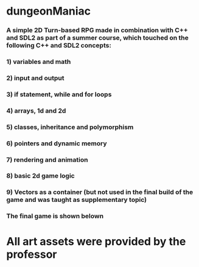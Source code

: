 # dungeonManiac

### A simple 2D Turn-based RPG made in combination with C++ and SDL2 as part of a summer course, which touched on the following C++ and SDL2 concepts: 

### 1) variables and math

### 2) input and output
  
### 3)  if statement, while and for loops
  
### 4) arrays, 1d and 2d
  
### 5) classes, inheritance and polymorphism

### 6) pointers and dynamic memory
  
### 7) rendering and animation
  
### 8) basic 2d game logic

### 9) Vectors as a container (but not used in the final build of the game and was taught as supplementary topic)

### The final game is shown belown




# All art assets were provided by the professor
  

